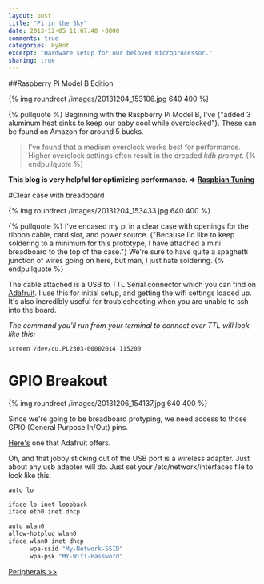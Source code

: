 ```yaml
---
layout: post
title: "Pi in the Sky"
date: 2013-12-05 11:07:48 -0800
comments: true
categories: RyBot
excerpt: "Hardware setup for our beloved microprocessor."
sharing: true
---
```

##Raspberry Pi Model B Edition
<!--more-->
{% img roundrect /images/20131204_153106.jpg 640 400 %}

{% pullquote %}
Beginning with the Raspberry Pi Model B, I've {"added 3 aluminum heat sinks to keep our baby cool while overclocked"}. These can be found on Amazon for around 5 bucks.


>I've found that a medium overclock works best for performance. Higher overclock settings often result in the dreaded *kdb prompt*.
{% endpullquote %}

**This blog is very helpful for optimizing performance. =>  [Raspbian Tuning](https://extremeshok.com/2012/07/22/raspberry-pi-raspbian-tuning-optimising-optimizing-for-reduced-memory-usage/)**

#Clear case with breadboard


{% img roundrect /images/20131204_153433.jpg 640 400 %}

{% pullquote %}
I've encased my pi in a clear case with openings for the ribbon cable, card slot, and power source. {"Because I'd like to keep soldering to a minimum for this prototype, I have attached a mini breadboard to the top of the case."} We're sure to have quite a spaghetti junction of wires going on here, but man, I just hate soldering. 
{% endpullquote %}

The cable attached is a USB to TTL Serial connector which you can find on [Adafruit](http://www.adafruit.com/products/954). I use this for initial setup, and getting the wifi settings loaded up. It's also incredibly useful for troubleshooting when you are unable to ssh into the board.

*The command you'll run from your terminal to connect over TTL will look like this:*

``` bash TTL over USB
screen /dev/cu.PL2303-00002014 115200
```


# GPIO Breakout
{% img roundrect /images/20131206_154137.jpg 640 400 %}

Since we're going to be breadboard protyping, we need access to those GPIO (General Purpose In/Out) pins.

[Here's](https://www.adafruit.com/products/914) one that Adafruit offers.

Oh, and that jobby sticking out of the USB port is a wireless adapter. Just about any usb adapter will do. Just set your /etc/network/interfaces file to look like this.

``` bash Interface Configuration
auto lo

iface lo inet loopback
iface eth0 inet dhcp

auto wlan0
allow-hotplug wlan0
iface wlan0 inet dhcp
      wpa-ssid "My-Network-SSID"
      wpa-psk "MY-Wifi-Password"
```
<div class="right">
  <a class="btn btn-success" href="http://rybot.org/blog/2013/12/06/rybot-peripherals/">Peripherals >></a>
</div>
